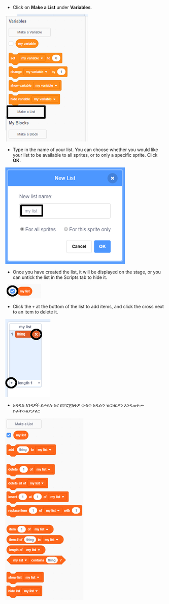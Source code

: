 + Click on **Make a List** under **Variables**.

![Make a list](images/make-a-list-annotated.png)

+ Type in the name of your list. You can choose whether you would like your list to be available to all sprites, or to only a specific sprite. Click **OK**.

![List name](images/list-name-annotated.png)

+ Once you have created the list, it will be displayed on the stage, or you can untick the list in the Scripts tab to hide it.

![List show/hide](images/list-show-hide-annotated.png)

+ Click the `+` at the bottom of the list to add items, and click the cross next to an item to delete it.

![List show/hide](images/list-add-delete-annotated.png)

+ አዳዲስ እገዳዎች ይታያሉ እና በፕሮጀክትዎ ውስጥ አዲሱን ዝርዝርዎን እንዲጠቀሙ ይፈቅዱልዎታል::

![List blocks](images/list-blocks.png)